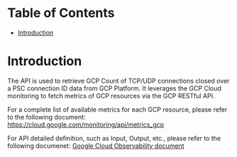 # Table of Contents
- [Introduction](#introduction)

# Introduction <a name="introduction"></a>
The API is used to retrieve GCP Count of TCP/UDP connections closed over a PSC connection ID data from GCP Platform. It leverages the GCP Cloud monitoring to fetch metrics of GCP resources via the GCP RESTful API. 



For a complete list of available metrics for each GCP resource, please refer to the following document: https://cloud.google.com/monitoring/api/metrics_gcp

For API detailed definition, such as Input, Output, etc., please refer to the following documenet:
[Google Cloud Observability document](https://cloud.google.com/vpc/docs/monitor-private-service-connect-connections)